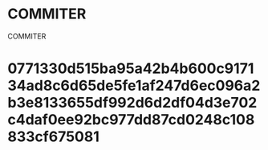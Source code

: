 # COMMITER
COMMITER






# 0771330d515ba95a42b4b600c917134ad8c6d65de5fe1af247d6ec096a2b3e8133655df992d6d2df04d3e702c4daf0ee92bc977dd87cd0248c108833cf675081
